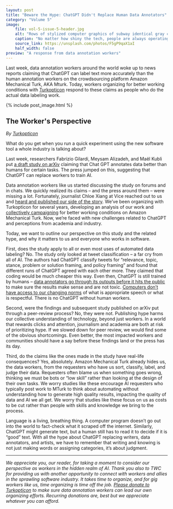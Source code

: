 ```yaml
---
layout: post
title: "Beware the Hype: ChatGPT Didn't Replace Human Data Annotators"
category: "Volume 5"
image:
    file: vol-5-issue-5-header.jpg
    alt: "Rows of stylized computer graphics of subway identical gray computer cars with warm round yellow headlights and soft rectangular yellow windows"
    caption: "No matter how shiny the tech, people are always operating it"
    source_link: https://unsplash.com/photos/F5gP9qaX1aI
    half_width: false
preview: "A response from data annotation workers"
---
```


Last week, data annotation workers around the world woke up to news reports claiming that ChatGPT can label text more accurately than the human annotation workers on the crowdsourcing platform Amazon Mechanical Turk, AKA Mturk. Today, workers organizing for better working conditions with [Turkopticon](https://turkopticon.net/) respond to these claims as people who do the actual data labeling work.  

<!-- DO NOT remove the excerpt tag -->
<!--excerpt-->
<!-- remaining content goes below here -->

<!-- DO NOT remove the header image -->
{% include post_image.html %}

## The Worker's Perspective

_By [Turkopticon](https://turkopticon.net/)_

What do you get when you run a quick experiment using the new software tool a whole industry is talking about? 

Last week, researchers Fabrizio Gilardi, Meysam Alizadeh, and Maël Kubli put [a draft study on arXiv](https://arxiv.org/abs/2303.15056) claiming that Chat GPT annotates data better than humans for certain tasks. The press jumped on this, suggesting that ChatGPT can replace workers to train AI. 

Data annotation workers like us started discussing the study on forums and in chats. We quickly realized its claims – and the press around them – were missing a lot. Fortunately, journalist Chloe Xiang at Vice reached out to us and [heard and published our side of the story](https://www.vice.com/en/article/ak3dwk/chatgpt-can-replace-the-underpaid-workers-who-train-ai-researchers-say). We’ve been organizing with Turkopticon for several years, developing an analysis of our work and [collectively campaigning](https://www.coworker.org/petitions/end-the-harm-of-mass-rejections) for better working conditions on Amazon Mechanical Turk. Now, we’re faced with new challenges related to ChatGPT and perceptions from academia and industry.

Today, we want to outline our perspective on this study and the related hype, and why it matters to us and everyone who works in software. 

First, does the study apply to all or even most uses of automated data labeling? No. The study only looked at tweet classification – a far cry from all of AI. The authors had ChatGPT classify tweets for “relevance, topic, stance, problem or solution framing, and policy framing” and found that different runs of ChatGPT agreed with each other more. They claimed that coding would be much cheaper this way. Even then, ChatGPT is still trained by humans – [data annotators go through its outputs before it hits the public](https://www.vice.com/en/article/wxn3kw/openai-used-kenyan-workers-making-dollar2-an-hour-to-filter-traumatic-content-from-chatgpt) to make sure the results make sense and are not toxic. [Computers don’t have access to our changing norms](https://www.publicbooks.org/justice-for-data-janitors/) of what is appropriate speech or what is respectful. There is no ChatGPT without human workers. 

Second, were the findings and subsequent study published on arXiv put through a peer-review process? No, they were not. Publishing hype harms our collective understanding of technology, beyond just workers. In a world that rewards clicks and attention, journalism and academia are both at risk of prioritizing hype. If we slowed down for peer review, we would find some of the obvious shortcomings. Even better, the most impacted workers and communities should have a say before these findings land or the press has its day.

Third, do the claims like the ones made in the study have real-life consequences? Yes, absolutely. Amazon Mechanical Turk already hides us, the data workers, from the requesters who have us sort, classify, label, and judge their data. Requesters often blame us when something goes wrong, thinking we must be bots or “low skill” rather than looking at the design of their own tasks. We worry studies like these encourage AI requesters who typically post work to MTurk to think about automating without understanding how to generate high quality results, impacting the quality of data and AI we all get. We worry that studies like these focus on us as costs to be cut rather than people with skills and knowledge we bring to the process. 

Language is a living, breathing thing. A computer program doesn’t go out into the world to fact-check what it scraped off the internet. Similarly, ChatGPT might generate text, but a human still has to read it to decide if it is “good” text. With all the hype about ChatGPT replacing writers, data annotators, and artists, we have to remember that writing and knowing is not just making words or assigning categories, it’s about judgment. 

<hr>

_We appreciate you, our reader, for taking a moment to consider our perspective as workers in the hidden realm of AI. Thank you also to TWC for providing us with another opportunity to connect with workers and allies in the sprawling software industry. It takes time to organize, and for gig workers like us, time organizing is time off the job. [Please donate to Turkopticon](http://www.turkopticon.net/donate) to make sure data annotation workers can lead our own organizing efforts. Recurring donations are, best but we appreciate whatever you can afford._
